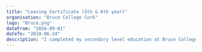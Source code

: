 ```yaml
---
title: "Leaving Certificate (5th & 6th year)"
organisation: "Bruce College Cork"
logo: "Bruce.png"
dateFrom: "2016-09-01"
dateTo: "2018-06-24"
description: "I completed my secondary level education at Bruce College, Cork. Studying: Physics, Applied Maths, Economics, Business, Maths, English and Irish, all at higher levels."
---
```

